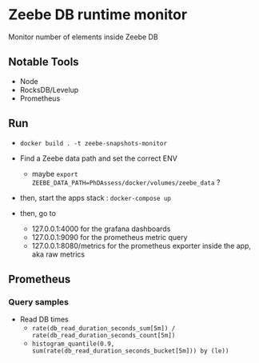 # Zeebe DB runtime monitor

Monitor number of elements inside Zeebe DB

## Notable Tools
- Node
- RocksDB/Levelup
- Prometheus

## Run
- `docker build . -t zeebe-snapshots-monitor`

- Find a Zeebe data path and set the correct ENV
  - maybe `export ZEEBE_DATA_PATH=PhDAssess/docker/volumes/zeebe_data` ?
- then, start the apps stack : `docker-compose up`
- then, go to 
  - 127.0.0.1:4000 for the grafana dashboards
  - 127.0.0.1:9090 for the prometheus metric query
  - 127.0.0.1:8080/metrics for the prometheus exporter inside the app, aka raw metrics

## Prometheus

### Query samples
- Read DB times
  - `rate(db_read_duration_seconds_sum[5m]) / rate(db_read_duration_seconds_count[5m])`
  - `histogram_quantile(0.9, sum(rate(db_read_duration_seconds_bucket[5m])) by (le))`
